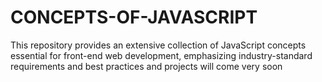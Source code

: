 # CONCEPTS-OF-JAVASCRIPT

This repository provides an extensive collection of JavaScript concepts essential for front-end web development, emphasizing industry-standard requirements and best practices and projects will come very soon 
